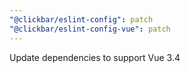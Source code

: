 ```yaml
---
"@clickbar/eslint-config": patch
"@clickbar/eslint-config-vue": patch
---
```


Update dependencies to support Vue 3.4
